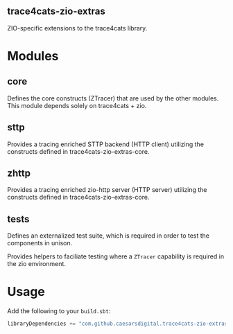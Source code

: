 trace4cats-zio-extras
---------------------

ZIO-specific extensions to the trace4cats library.

# Modules

## core

Defines the core constructs (ZTracer) that are used by the other modules.  This module depends solely on trace4cats + zio.

## sttp

Provides a tracing enriched STTP backend (HTTP client) utilizing the constructs defined in trace4cats-zio-extras-core.

## zhttp

Provides a tracing enriched zio-http server (HTTP server) utilizing the constructs defined in trace4cats-zio-extras-core.

## tests

Defines an externalized test suite, which is required in order to test the components in unison.

Provides helpers to faciliate testing where a `ZTracer` capability is required in the zio environment.

# Usage

Add the following to your `build.sbt`:

```scala
libraryDependencies += "com.github.caesarsdigital.trace4cats-zio-extras" %% "trace4cats-zio-extras-${MODULE NAME}" % "${VERSION}"
```
